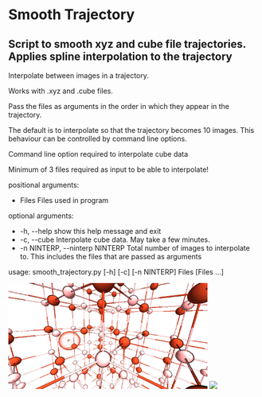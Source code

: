 # Smooth Trajectory

## Script to smooth xyz and cube file trajectories. Applies spline interpolation to the trajectory

Interpolate between images in a trajectory.  

Works with .xyz and .cube files. 

Pass the files as arguments in the order in which they appear in the trajectory. 

The default is to interpolate so that the trajectory becomes 10 images. This behaviour can be controlled by command line options.

Command line option required to interpolate cube data

Minimum of 3 files required as input to be able to interpolate!

positional arguments:
-  Files                 Files used in program

optional arguments:
-  -h, --help            show this help message and exit
-  -c, --cube            Interpolate cube data. May take a few minutes.
-  -n NINTERP, --ninterp NINTERP  Total number of images to interpolate to. This includes the files that are passed as arguments

usage: smooth_trajectory.py [-h] [-c] [-n NINTERP] Files [Files ...]


  <img src="./vacancy_small_opt.gif" width=400 />   <img src="./vacancy_big_opt.gif" width=400 />
